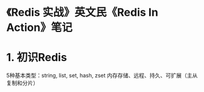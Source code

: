 # 《Redis 实战》英文民《Redis In Action》笔记

# 1. 初识Redis


5种基本类型：string, list, set, hash, zset
内存存储、远程、持久、可扩展（主从复制和分片）
